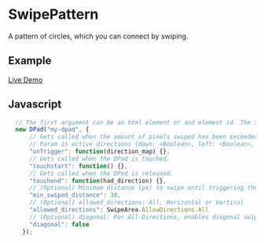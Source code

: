 # SwipePattern

A pattern of circles, which you can connect by swiping.

## Example

[Live Demo](https://rawgit.com/AirConsole/airconsole-controls/master/examples/swipe-pattern.html)

## Javascript

```javascript
  // The first argument can be an html element or and element id. The second argument are options.
  new DPad("my-dpad", {
      // Gets called when the amount of pixels swiped has been exceeded
      // Param is active directions {down: <Boolean>, left: <Boolean>, up: <Boolean>, right: <Boolean>}
      "onTrigger": function(direction_map) {},
      // Gets called when the DPad is touched.
      "touchstart": function() {},
      // Gets called when the DPad is released.
      "touchend": function(had_direction) {},
      // (Optional) Minimum distance (px) to swipe until triggering the onTrigger function
      "min_swiped_distance": 30,
      // (Optional) allowed_directions: All, Horizontal or Vertical
      "allowed_directions": SwipeArea.AllowDirections.All
      // (Optional) diagonal: For All-Directions, enables diagonal swipe detection
      "diagonal": false
    });
```
